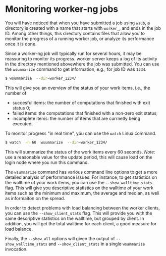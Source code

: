 # Monitoring worker-ng jobs

You will have noticed that when you have submitted a job using `wsub`, a
directory is created with a name that starts with `worker_`, and ends in the
job ID.  Among other things, this directory contains files that allow you to
monitor the progress of a running worker job, or analyze its performance once
it is done.

Since a worker-ng job will typically run for several hours, it may be
reassuring to monitor its progress. worker server keeps a log of its activity
in the directory mentioned abovewhere the job was submitted.  You can use the
`wsummarize` command to get information, e.g., for job ID was `1234`.

```bash
$ wsummarize  --dir=worker_1234/
```

This will give you an overview of the status of your work items, i.e., the
number of

  * succesful items: the number of computations that finished with exit status
    0;
  * failed items: the computations that finished with a non-zero exit status;
  * incomplete items: the number of items that are currnetly being executed.

To monitor progress "in real time", you can use the `watch` Linux command.

```bash
$ watch  -n 60  wsummarize  --dir=worker_1234/
```

This will summarize the status of the work items every 60 seconds.  *Note:* use
a reasonable value for the update period, this will cause load on the login
node where you run this command.

The `wsummarize` command has various command line options to get a more
detailed analysis of perfornmance issues.  For instance, to get statistics on
the walltime of your work items, you can use the `--show_walltime_stats` flag.
This will give you descriptive statistics on the walltime of your work items
such as the minimum and maximum, the average and median, as well as informaiton
on the spread.

In order to detect problems with load balancing between the worker clients, you
can use the `--show_client_stats` flag.  This will provide you with the same
descriptive statistics on the walltime, but grouped by client.  In addition,
you will get the total walltime for each client, a good measure for load
balance.

Finally, the `--show_all` options will given the output of
`--show_walltime_stats` and `--show_client_stats` in a single `wsammarize`
invocation.
